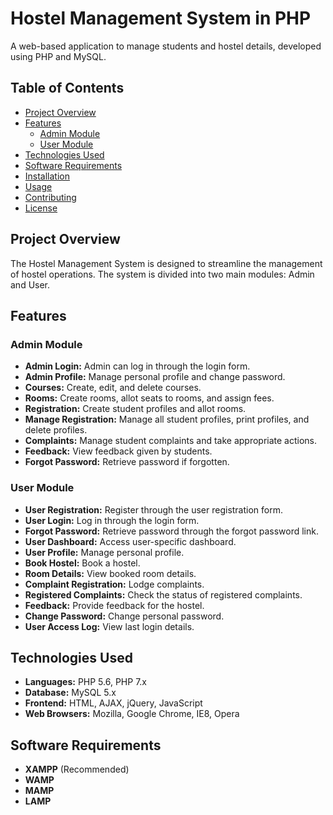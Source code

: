 # Hostel Management System in PHP 

A web-based application to manage students and hostel details, developed using PHP and MySQL.

## Table of Contents
- [Project Overview](#project-overview)
- [Features](#features)
  - [Admin Module](#admin-module)
  - [User Module](#user-module)
- [Technologies Used](#technologies-used)
- [Software Requirements](#software-requirements)
- [Installation](#installation)
- [Usage](#usage)
- [Contributing](#contributing)
- [License](#license)

## Project Overview
The Hostel Management System is designed to streamline the management of hostel operations. The system is divided into two main modules: Admin and User.

## Features

### Admin Module
- **Admin Login:** Admin can log in through the login form.
- **Admin Profile:** Manage personal profile and change password.
- **Courses:** Create, edit, and delete courses.
- **Rooms:** Create rooms, allot seats to rooms, and assign fees.
- **Registration:** Create student profiles and allot rooms.
- **Manage Registration:** Manage all student profiles, print profiles, and delete profiles.
- **Complaints:** Manage student complaints and take appropriate actions.
- **Feedback:** View feedback given by students.
- **Forgot Password:** Retrieve password if forgotten.

### User Module
- **User Registration:** Register through the user registration form.
- **User Login:** Log in through the login form.
- **Forgot Password:** Retrieve password through the forgot password link.
- **User Dashboard:** Access user-specific dashboard.
- **User Profile:** Manage personal profile.
- **Book Hostel:** Book a hostel.
- **Room Details:** View booked room details.
- **Complaint Registration:** Lodge complaints.
- **Registered Complaints:** Check the status of registered complaints.
- **Feedback:** Provide feedback for the hostel.
- **Change Password:** Change personal password.
- **User Access Log:** View last login details.

## Technologies Used
- **Languages:** PHP 5.6, PHP 7.x
- **Database:** MySQL 5.x
- **Frontend:** HTML, AJAX, jQuery, JavaScript
- **Web Browsers:** Mozilla, Google Chrome, IE8, Opera

## Software Requirements
- **XAMPP** (Recommended)
- **WAMP**
- **MAMP**
- **LAMP**

